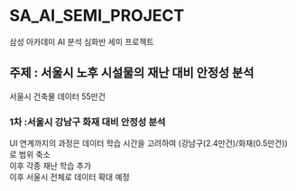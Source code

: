 # SA_AI_SEMI_PROJECT
삼성 아카데미 AI 분석 심화반 세미 프로젝트
## 주제 : 서울시 노후 시설물의 재난 대비 안정성 분석
서울시 건축물 데이터 55만건
### 1차 :서울시 강남구 화재 대비 안정성 분석
UI 연계까지의 과정은 데이터 학습 시간을 고려하여 (강남구(2.4만건)/화재(0.5만건))로 범위 축소</br>
이후 각종 재난 학습 추가</br>
이후 서울시 전체로 데이터 확대 예정